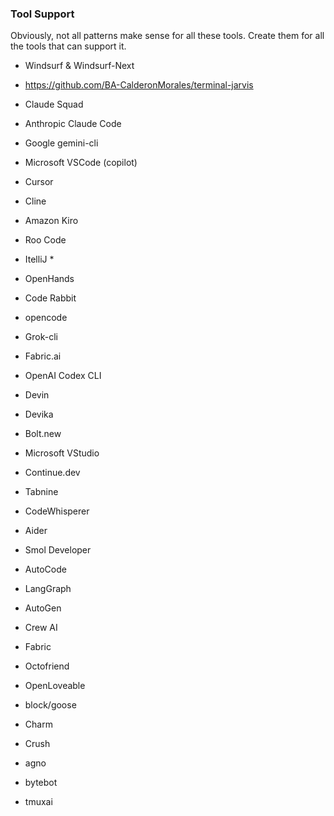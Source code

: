 ### Tool Support

Obviously, not all patterns make sense for all these tools. Create them for all the tools that can support it.

- Windsurf & Windsurf-Next
- https://github.com/BA-CalderonMorales/terminal-jarvis
- Claude Squad
- Anthropic Claude Code
- Google gemini-cli
- Microsoft VSCode (copilot)
- Cursor
- Cline
- Amazon Kiro
- Roo Code
- ItelliJ *
- OpenHands
- Code Rabbit
- opencode
- Grok-cli
- Fabric.ai
- OpenAI Codex CLI

- Devin
- Devika
- Bolt.new
- Microsoft VStudio
- Continue.dev
- Tabnine
- CodeWhisperer
- Aider
- Smol Developer
- AutoCode
- LangGraph
- AutoGen
- Crew AI
- Fabric
- Octofriend
- OpenLoveable
- block/goose
- Charm
- Crush
- agno
- bytebot
- tmuxai
